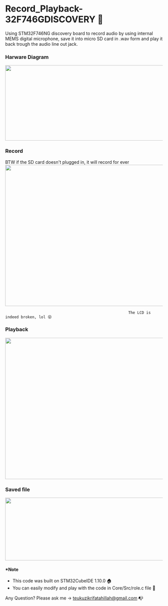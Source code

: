 # Record_Playback-32F746GDISCOVERY 📝  
Using STM32F746NG discovery board to record audio by using internal MEMS digital microphone, save it into micro SD card in .wav form and play it back trough the audio line out jack.

### Harware Diagram
<img src="https://github.com/tzf230201/Record_Playback-32F746GDISCOVERY/blob/main/picture/hardware%20diagram.jpg" height="240" width="680" >

### Record
BTW if the SD card doesn't plugged in, it will record for ever
<img src="https://github.com/tzf230201/Record_Playback-32F746GDISCOVERY/blob/main/picture/recording.jpg" height="450" width="680" >

                                                           The LCD is indeed broken, lol 😝

### Playback
<img src="https://github.com/tzf230201/Record_Playback-32F746GDISCOVERY/blob/main/picture/playing.jpg" height="450" width="680" >

### Saved file
<img src="https://github.com/tzf230201/Record_Playback-32F746GDISCOVERY/blob/main/picture/wav%20file.png" height="200" width="680" >


#### *Note
- This code was built on STM32CubeIDE 1.10.0 🏠
- You can easily modify and play with the code in Core/Src/role.c file 🚀



Any Question? Please ask me -> teukuzikrifatahillah@gmail.com 📭

